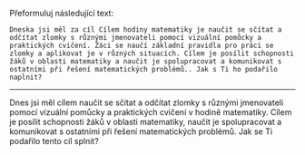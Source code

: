 Přeformuluj následující text:

```
Dneska jsi měl za cíl Cílem hodiny matematiky je naučit se sčítat a odčítat zlomky s různými jmenovateli pomocí vizuální pomůcky a praktických cvičení. Žáci se naučí základní pravidla pro práci se zlomky a aplikovat je v různých situacích. Cílem je posílit schopnosti žáků v oblasti matematiky a naučit je spolupracovat a komunikovat s ostatními při řešení matematických problémů.. Jak s Ti ho podařilo naplnit?
```

---

<!-- chatcmpl-75iTZbyiEW53G1s7asCvmqz8twcyL -->

Dnes jsi měl cílem naučit se sčítat a odčítat zlomky s různými jmenovateli pomocí vizuální pomůcky a praktických cvičení v hodině matematiky. Cílem je posílit schopnosti žáků v oblasti matematiky, naučit je spolupracovat a komunikovat s ostatními při řešení matematických problémů. Jak se Ti podařilo tento cíl splnit?